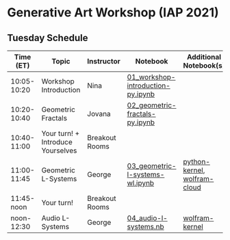 # Generative Art Workshop (IAP 2021)

## Tuesday Schedule

| Time (ET)     | Topic                 | Instructor     | Notebook       | Additional Notebook(s) |
| -----------   | --------------------- | -------------- |--------------- | --------------- |
| 10:05-10:20   | Workshop Introduction | Nina           | [01_workshop-introduction-py.ipynb](https://github.com/gvarnavi/generative-art-iap/blob/master/01.19-Tuesday/01_workshop-introduction-py.ipynb)| |
| 10:20-10:40   | Geometric Fractals    | Jovana         | [02_geometric-fractals-py.ipynb](https://github.com/gvarnavi/generative-art-iap/blob/master/01.19-Tuesday/02_geometric-fractals-py.ipynb)| |
| 10:40-11:00   | Your turn! + Introduce Yourselves  | Breakout Rooms | | |
| 11:00-11:45   | Geometric L-Systems   | George         | [03_geometric-l-systems-wl.ipynb](https://github.com/gvarnavi/generative-art-iap/blob/master/01.19-Tuesday/03_geometric-l-systems-wl.ipynb)| [python-kernel](https://github.com/gvarnavi/generative-art-iap/blob/master/01.19-Tuesday/03X_geometric-l-systems-py.ipynb), [wolfram-cloud](https://www.wolframcloud.com/obj/gvarnavi/Published/03X_geometric-l-systems.nb)|
| 11:45-noon    | Your turn!            | Breakout Rooms | | |
| noon-12:30    | Audio L-Systems       | George         | [04_audio-l-systems.nb](https://www.wolframcloud.com/obj/gvarnavi/Published/04_audio-l-systems.nb)| [wolfram-kernel](https://github.com/gvarnavi/generative-art-iap/blob/master/01.19-Tuesday/04X_audio-l-systems-wl.ipynb)|

